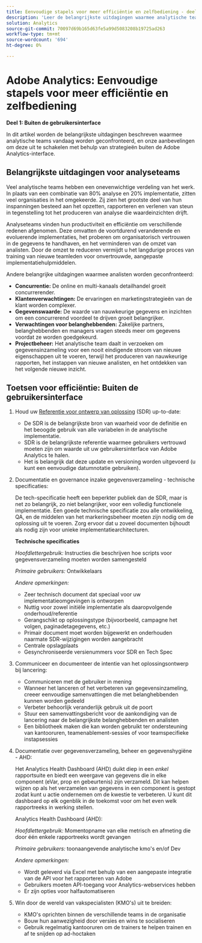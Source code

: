 ```yaml
---
title: Eenvoudige stapels voor meer efficiëntie en zelfbediening - deel 1
description: 'Leer de belangrijkste uitdagingen waarmee analytische teams vandaag worden geconfronteerd, en onze aanbevelingen om hen te overwinnen die strategieën buiten Adobe Analytics UI gebruiken. '
solution: Analytics
source-git-commit: 70097d69b165d63fe5a99d5083208b19725ad263
workflow-type: tm+mt
source-wordcount: '694'
ht-degree: 0%

---
```


# Adobe Analytics: Eenvoudige stapels voor meer efficiëntie en zelfbediening

**Deel 1: Buiten de gebruikersinterface**

In dit artikel worden de belangrijkste uitdagingen beschreven waarmee analytische teams vandaag worden geconfronteerd, en onze aanbevelingen om deze uit te schakelen met behulp van strategieën buiten de Adobe Analytics-interface.

## Belangrijkste uitdagingen voor analyseteams

Veel analytische teams hebben een onevenwichtige verdeling van het werk. In plaats van een combinatie van 80% analyse en 20% implementatie, zitten veel organisaties in het omgekeerde. Zij zien het grootste deel van hun inspanningen besteed aan het opzetten, rapporteren en verlenen van steun in tegenstelling tot het produceren van analyse die waardeinzichten drijft.

Analyseteams vinden hun productiviteit en efficiëntie om verschillende redenen afgenomen. Deze omvatten de voortdurend veranderende en evoluerende implementaties, het proberen om organisatorisch vertrouwen in de gegevens te handhaven, en het verminderen van de omzet van analisten. Door de omzet te reduceren vermijdt u het langdurige proces van training van nieuwe teamleden voor onvertrouwde, aangepaste implementatiehulpmiddelen.

Andere belangrijke uitdagingen waarmee analisten worden geconfronteerd:

* **Concurrentie:** De online en multi-kanaals detailhandel groeit concurrerender.
* **Klantenverwachtingen:** De ervaringen en marketingstrategieën van de klant worden complexer.
* **Gegevenswaarde:** De waarde van nauwkeurige gegevens en inzichten om een concurrerend voordeel te drijven groeit belangrijker.
* **Verwachtingen voor belanghebbenden:** Zakelijke partners, belanghebbenden en managers vragen steeds meer om gegevens voordat ze worden goedgekeurd.
* **Projectbeheer:** Het analytische team daalt in verzoeken om gegevensinzameling voor een nooit eindigende stroom van nieuwe eigenschappen uit te voeren, terwijl het produceren van nauwkeurige rapporten, het instappen van nieuwe analisten, en het ontdekken van het volgende nieuwe inzicht.

## Toetsen voor efficiëntie: Buiten de gebruikersinterface

1. Houd uw [Referentie voor ontwerp van oplossing](/help/implementation/implementation-basics/creating-and-maintaining-an-sdr.md) (SDR) up-to-date:

   * De SDR is de belangrijkste bron van waarheid voor de definitie en het beoogde gebruik van alle variabelen in de analytische implementatie.
   * SDR is de belangrijkste referentie waarmee gebruikers vertrouwd moeten zijn om waarde uit uw gebruikersinterface van Adobe Analytics te halen.
   * Het is belangrijk dat deze update en versioning worden uitgevoerd (u kunt een eenvoudige datumnotatie gebruiken).

1. Documentatie en governance inzake gegevensverzameling - technische specificaties:

   De tech-specificatie heeft een beperkter publiek dan de SDR, maar is net zo belangrijk, zo niet belangrijker, voor een volledig functionele implementatie. Een goede technische specificatie zou alle ontwikkeling, QA, en de middelen van het markeringsbeheer moeten zijn nodig om de oplossing uit te voeren. Zorg ervoor dat u zoveel documenten bijhoudt als nodig zijn voor unieke implementatiearchitecturen.

   **Technische specificaties**

   _Hoofdlettergebruik:_ Instructies die beschrijven hoe scripts voor gegevensverzameling moeten worden samengesteld

   _Primaire gebruikers:_ Ontwikkelaars

   _Andere opmerkingen:_

   * Zeer technisch document dat speciaal voor uw implementatieomgevingen is ontworpen
   * Nuttig voor zowel initiële implementatie als daaropvolgende onderhoud/referentie
   * Gerangschikt op oplossingstype (bijvoorbeeld, campagne het volgen, paginadetagegevens, etc.)
   * Primair document moet worden bijgewerkt en onderhouden naarmate SDR-wijzigingen worden aangebracht
   * Centrale opslagplaats
   * Gesynchroniseerde versienummers voor SDR en Tech Spec

1. Communiceer en documenteer de intentie van het oplossingsontwerp bij lancering:

   * Communiceren met de gebruiker in mening
   * Wanneer het lanceren of het verbeteren van gegevensinzameling, creeer eenvoudige samenvattingen die met belanghebbenden kunnen worden gedeeld
   * Verbeter behoorlijk veranderlijk gebruik uit de poort
   * Stuur een samenvattingsbericht voor de aankondiging van de lancering naar de belangrijkste belanghebbenden en analisten
   * Een bibliotheek maken die kan worden gebruikt ter ondersteuning van kantooruren, teamenablement-sessies of voor teamspecifieke instapsessies

1. Documentatie over gegevensverzameling, beheer en gegevenshygiëne - AHD:

   Het Analytics Health Dashboard (AHD) duikt diep in een _enkel_ rapportsuite en biedt een weergave van gegevens die in elke component (eVar, prop en gebeurtenis) zijn verzameld. Dit kan helpen wijzen op als het verzamelen van gegevens in een component is gestopt zodat kunt u actie ondernemen om de kwestie te verbeteren. U kunt dit dashboard op elk ogenblik in de toekomst voor om het even welk rapportreeks in werking stellen.

   Analytics Health Dashboard (AHD):

   _Hoofdlettergebruik:_ Momentopname van elke metrisch en afmeting die door één enkele rapportreeks wordt gevangen

   _Primaire gebruikers:_ toonaangevende analytische kmo&#39;s en/of Dev

   _Andere opmerkingen:_
   * Wordt geleverd via Excel met behulp van een aangepaste integratie van de API voor het rapporteren van Adobe
   * Gebruikers moeten API-toegang voor Analytics-webservices hebben
   * Er zijn opties voor halfautomatiseren

1. Win door de wereld van vakspecialisten (KMO&#39;s) uit te breiden:

   * KMO&#39;s oprichten binnen de verschillende teams in de organisatie
   * Bouw hun aanwezigheid door versies en wins te socialiseren
   * Gebruik regelmatig kantooruren om de trainers te helpen trainen en af te snijden op ad-hoctaken
